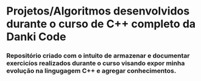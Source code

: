 # Projetos/Algoritmos desenvolvidos durante o curso de C++ completo da Danki Code

### Repositório criado com o intuito de armazenar e documentar exercicíos realizados durante o curso visando expor minha evolução na lingugagem C++ e agregar conhecimentos.
